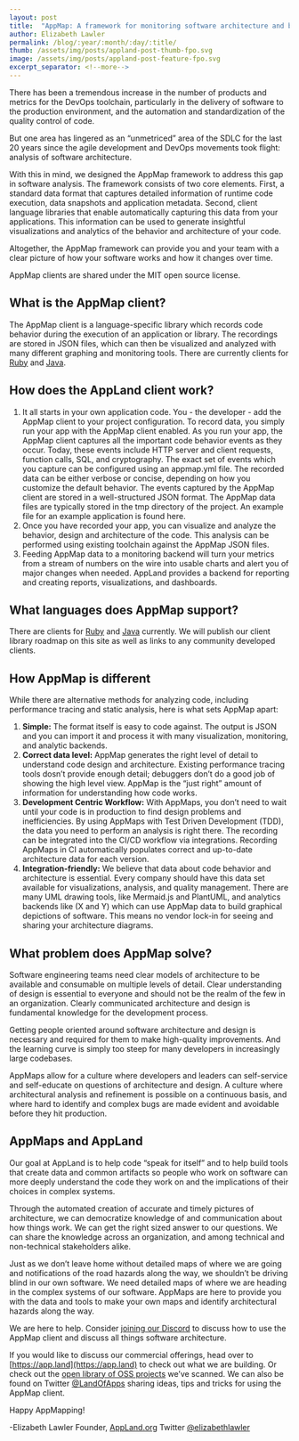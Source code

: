 ```yaml
---
layout: post
title:  "AppMap: A framework for monitoring software architecture and behavior"
author: Elizabeth Lawler
permalink: /blog/:year/:month/:day/:title/
thumb: /assets/img/posts/appland-post-thumb-fpo.svg
image: /assets/img/posts/appland-post-feature-fpo.svg
excerpt_separator: <!--more-->
---
```


There has been a tremendous increase in the number of products and metrics for the DevOps toolchain, particularly in the delivery of software to the production environment, and the automation and standardization of the quality control of code. 
 
But one area has lingered as an “unmetriced” area of the SDLC for the last 20 years since the agile development and DevOps movements took flight: analysis of software architecture. 

<!--more-->
 
With this in mind, we designed the AppMap framework to address this gap in software analysis. The framework consists of two core elements. First, a standard data format that captures detailed information of runtime code execution, data snapshots and application metadata. Second, client language libraries that enable automatically capturing this data from your applications. This information can be used to generate insightful visualizations and analytics of the behavior and architecture of your code.

 
Altogether, the AppMap framework can provide you and your team with a clear picture of how your software works and how it changes over time. 
 
AppMap clients are shared under the MIT open source license.


## What is the AppMap client?
The AppMap client is a language-specific library which records code behavior during the execution of an application or library. The recordings are stored in JSON files, which can then be visualized and analyzed with many different graphing and monitoring tools. There are currently clients for [Ruby](https://rubygems.org/gems/appmap/versions/0.22.0) and [Java](https://github.com/applandinc/appmap-java/releases). 

## How does the AppLand client work?
1. It all starts in your own application code. You - the developer - add the AppMap client to your project configuration. To record data, you simply run your app with the AppMap client enabled. As you run your app, the AppMap client captures all the important code behavior events as they occur. Today, these events include HTTP server and client requests, function calls, SQL, and cryptography. The exact set of events which you capture can be configured using an appmap.yml file. The recorded data can be either verbose or concise, depending on how you customize the default behavior. The events captured by the AppMap client are stored in a well-structured JSON format. The AppMap data files are typically stored in the tmp directory of the project.  An example file for an example application is found here. 
2. Once you have recorded your app, you can visualize and analyze the behavior, design and architecture of the code. This analysis can be performed using existing toolchain against the AppMap JSON files.
3. Feeding AppMap data to a monitoring backend will turn your metrics from a stream of numbers on the wire into usable charts and alert you of major changes when needed. AppLand provides a backend for reporting and creating reports, visualizations, and dashboards. 

## What languages does AppMap support?
There are clients for [Ruby](https://rubygems.org/gems/appmap/versions/0.22.0) and [Java](https://github.com/applandinc/appmap-java/releases) currently. We will publish our client library roadmap on this site as well as links to any community developed clients.

## How AppMap is different
While there are alternative methods for analyzing code, including performance tracing and static analysis, here is what sets AppMap apart:
1. **Simple:** The format itself is easy to code against. The output is JSON and you can import it and process it with many visualization, monitoring, and analytic backends.
2. **Correct data level:** AppMap generates the right level of detail to understand code design and architecture. Existing performance tracing tools dosn’t provide enough detail; debuggers don’t do a good job of showing the high level view. AppMap is the “just right” amount of information for understanding how code works.
3. **Development Centric Workflow:** With AppMaps, you don’t need to wait until your code is in production to find design problems and inefficiencies. By using AppMaps with Test Driven Development (TDD), the data you need to perform an analysis is right there.   The recording can be integrated into the CI/CD workflow via integrations. Recording AppMaps in CI automatically populates correct and up-to-date architecture data for each version. 
4. **Integration-friendly:** We believe that data about code behavior and architecture is essential. Every company should have this data set available for visualizations, analysis, and quality management. There are many UML drawing tools, like Mermaid.js and PlantUML, and analytics backends like (X and Y) which can use AppMap data to build graphical depictions of software. This means no vendor lock-in for seeing and sharing your architecture diagrams. 

## What problem does AppMap solve?
Software engineering teams need clear models of architecture to be available and consumable on multiple levels of detail. Clear understanding of design is essential to everyone and should not be the realm of the few in an organization. Clearly communicated architecture and design is fundamental knowledge for the development process. 

Getting people oriented around software architecture and design is necessary and required for them to make high-quality improvements. And the learning curve is simply too steep for many developers in increasingly large codebases. 

AppMaps allow for a culture where developers and leaders can self-service and self-educate on questions of architecture and design. A culture where architectural analysis and refinement is possible on a continuous basis, and where hard to identify and complex bugs are made evident and avoidable before they hit production.

## AppMaps and AppLand
Our goal at AppLand is to help code “speak for itself” and to help build tools that create data and common artifacts so people who work on software can more deeply understand the code they work on and the implications of their choices in complex systems. 
 
Through the automated creation of accurate and timely pictures of architecture, we can democratize knowledge of and communication about how things work.  We can get the right sized answer to our questions. We can share the knowledge across an organization, and among technical and non-technical stakeholders alike. 
 
Just as we don’t leave home without detailed maps of where we are going and notifications of the road hazards along the way, we shouldn’t be driving blind in our own software. We need detailed maps of where we are heading in the complex systems of our software. AppMaps are here to provide you with the data and tools to make your own maps and identify architectural hazards along the way.
 
We are here to help. Consider [joining our Discord](https://discord.com/invite/N9VUap6) to discuss how to use the AppMap client and discuss all things software architecture.
 
If you would like to discuss our commercial offerings, head over to [https://app.land](https://app.land) to check out what we are building. Or check out the [open library of OSS projects](https://app.land/explore) we’ve scanned. We can also be found on Twitter [@LandOfApps](https://twitter.com/landofapps) sharing ideas, tips and tricks for using the AppMap client. 
 
Happy AppMapping!
 
-Elizabeth Lawler
Founder, [AppLand.org](https://appland.org)
Twitter [@elizabethlawler](https://twitter.com/elizabethlawler)
